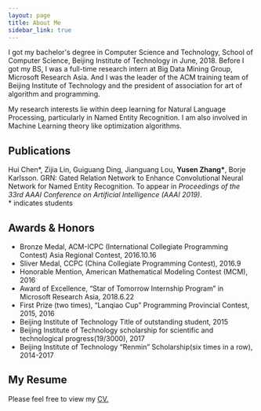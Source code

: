 ```yaml
---
layout: page
title: About Me
sidebar_link: true
---
```


I got my bachelor's degree in Computer Science and Technology, School of Computer Science, Beijing Institute of Technology in June, 2018. Before I got my BS, I was a full-time research intern at Big Data Mining Group, Microsoft Research Asia. And I was the leader of the ACM training team of Beijing Institute of Technology and the president of association for art of algorithm and programming.

My research interests lie within deep learning for Natural Language Processing, particularly in Named Entity Recognition. I am also involved in Machine Learning theory like optimization algorithms.

## Publications
Hui Chen\*, Zijia Lin, Guiguang Ding, Jianguang Lou, **Yusen Zhang\***, Borje Karlsson. GRN: Gated Relation Network to Enhance Convolutional Neural Network for Named Entity Recognition. To appear in *Proceedings of the 33rd AAAI Conference on Artificial Intelligence (AAAI 2019)*.
<br>\* indicates students

## Awards & Honors
+ Bronze Medal, ACM-ICPC (International Collegiate Programming Contest) Asia Regional Contest, 2016.10.16
+ Sliver Medal, CCPC (China Collegiate Programming Contest), 2016.9
+ Honorable Mention, American Mathematical Modeling Contest (MCM), 2016
+ Award of Excellence, “Star of Tomorrow Internship Program” in Microsoft Research Asia, 2018.6.22
+ First Prize (two times), “Lanqiao Cup” Programming Provincial Contest, 2015, 2016
+ Beijing Institute of Technology Title of outstanding student, 2015
+ Beijing Institute of Technology scholarship for scientific and technological progress(19/3000), 2017
+ Beijing Institute of Technology “Renmin” Scholarship(six times in a row), 2014-2017

## My Resume
Please feel free to view my <a href="{{ site.baseurl }}/CV_Yusen_Zhang.pdf">CV.</a>